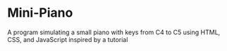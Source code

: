 # Mini-Piano
A program simulating a small piano with keys from C4 to C5 using HTML, CSS, and JavaScript inspired by a tutorial
